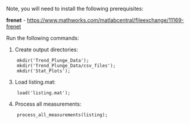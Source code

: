 Note, you will need to install the following prerequisites: 

**frenet** - https://www.mathworks.com/matlabcentral/fileexchange/11169-frenet

Run the following commands:

1. Create output directories:
```
	mkdir('Trend_Plunge_Data');
	mkdir('Trend_Plunge_Data/csv_files');
	mkdir('Stat_Plots');
```

3. Load listing.mat:
```
	load('listing.mat');
```
4. Process all measurements:
```
	process_all_measurements(listing);
```